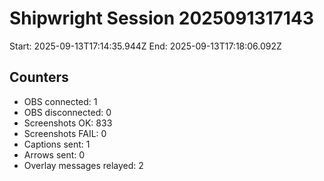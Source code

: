 # Shipwright Session 2025091317143

Start: 2025-09-13T17:14:35.944Z
End:   2025-09-13T17:18:06.092Z

## Counters
- OBS connected: 1
- OBS disconnected: 0
- Screenshots OK: 833
- Screenshots FAIL: 0
- Captions sent: 1
- Arrows sent: 0
- Overlay messages relayed: 2
